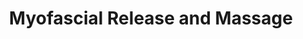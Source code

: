 ---
title: "Myofascial Release and Massage"
url: /boise/myofascial-release-and-massage/
shop: Massage
---
